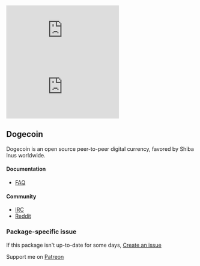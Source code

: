 [![](https://img.shields.io/chocolatey/v/dogecoin.install?color=green&label=dogecoin.install)](https://chocolatey.org/packages/dogecoin.install) [![](https://img.shields.io/chocolatey/dt/dogecoin.install)](https://chocolatey.org/packages/dogecoin.install)

## Dogecoin
Dogecoin is an open source peer-to-peer digital currency, favored by Shiba Inus worldwide.

#### Documentation
* [FAQ](https://github.com/dogecoin/dogecoin#very-much-frequently-asked-questions)

#### Community
* [IRC](https://webchat.freenode.net/?channels=%23dogecoin)
* [Reddit](https://www.reddit.com/r/dogecoin)

### Package-specific issue
If this package isn't up-to-date for some days, [Create an issue](https://github.com/tunisiano187/Chocolatey-packages/issues/new/choose)

Support me on [Patreon](https://www.patreon.com/bePatron?u=39585820)